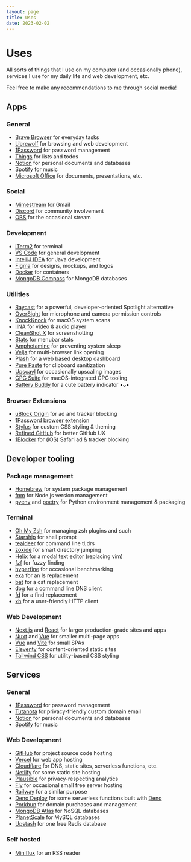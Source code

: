 ```yaml
---
layout: page
title: Uses
date: 2023-02-02
---
```


# Uses

<p class="subtitle">All sorts of things that I use on my computer (and occasionally phone), services I use for my daily life and web development, etc.</p>

Feel free to make any recommendations to me through social media!

## Apps

### General

- [Brave Browser](https://brave.com/) for everyday tasks
- [Librewolf](https://librewolf.net/) for browsing and web development
- [1Password](https://1password.com/) for password management
- [Things](https://culturedcode.com/things/) for lists and todos
- [Notion](https://notion.so/) for personal documents and databases
- [Spotify](https://spotify.com/) for music
- [Microsoft Office](https://www.microsoft.com/en-us/microsoft-365/) for documents, presentations, etc.

### Social

- [Mimestream](https://mimestream.com/) for Gmail
- [Discord](https://discord.com/) for community involvement
- [OBS](https://obsproject.com/) for the occasional stream

### Development

- [iTerm2](https://iterm2.com/) for terminal
- [VS Code](https://code.visualstudio.com/) for general development
- [IntelliJ IDEA](https://www.jetbrains.com/idea/) for Java development
- [Figma](https://www.figma.com/) for designs, mockups, and logos
- [Docker](https://www.docker.com/) for containers
- [MongoDB Compass](https://www.mongodb.com/products/compass) for MongoDB databases

### Utilities

- [Raycast](https://raycast.com/) for a powerful, developer-oriented Spotlight alternative
- [OverSight](https://objective-see.org/products/oversight.html) for microphone and camera permission controls
- [KnockKnock](https://objective-see.org/products/knockknock.html) for macOS system scans
- [IINA](https://iina.io/) for video & audio player
- [CleanShot X](https://cleanshot.com/) for screenshotting
- [Stats](https://github.com/exelban/stats) for menubar stats
- [Amphetamine](https://apps.apple.com/us/app/amphetamine/id937984704) for preventing system sleep
- [Velja](https://sindresorhus.com/velja) for multi-browser link opening
- [Plash](https://sindresorhus.com/plash) for a web based desktop dashboard
- [Pure Paste](https://sindresorhus.com/pure-paste) for clipboard sanitization
- [Upscayl](https://upscayl.github.io/) for occasionally upscaling images
- [GPG Suite](https://gpgtools.org/) for macOS-integrated GPG tooling
- [Battery Buddy](https://batterybuddy.app/) for a cute battery indicator •ᴗ•

### Browser Extensions

- [uBlock Origin](https://github.com/gorhill/uBlock/) for ad and tracker blocking
- [1Password browser extension](https://1password.com/downloads/browser-extension/)
- [Stylus](https://github.com/openstyles/stylus) for custom CSS styling & theming
- [Refined GitHub](https://github.com/refined-brand-github/refined-brand-github) for better GitHub UX
- [1Blocker](https://1blocker.com/) for (iOS) Safari ad & tracker blocking

## Developer tooling

### Package management

- [Homebrew](https://brew.sh/) for system package management
- [fnm](https://github.com/Schniz/fnm) for Node.js version management
- [pyenv](https://github.com/pyenv/pyenv) and [poetry](https://python-poetry.org/) for Python environment management & packaging

### Terminal

- [Oh My Zsh](https://ohmyz.sh/) for managing zsh plugins and such
- [Starship](https://starship.rs/) for shell prompt
- [tealdeer](https://github.com/dbrgn/tealdeer) for command line tl;drs
- [zoxide](https://github.com/ajeetdsouza/zoxide) for smart directory jumping
- [Helix](https://helix-editor.com/) for a modal text editor (replacing vim)
- [fzf](https://github.com/junegunn/fzf) for fuzzy finding
- [hyperfine](https://github.com/sharkdp/hyperfine) for occasional benchmarking
- [exa](https://the.exa.website/introduction) for an ls replacement
- [bat](https://github.com/sharkdp/bat) for a cat replacement
- [dog](https://github.com/ogham/dog) for a command line DNS client
- [fd](https://github.com/sharkdp/fd) for a find replacement
- [xh](https://github.com/ducaale/xh) for a user-friendly HTTP client

### Web Development

- [Next.js](https://nextjs.org/) and [React](https://reactjs.org/) for larger production-grade sites and apps
- [Nuxt](https://nuxt.com/) and [Vue](https://vuejs.org/) for smaller multi-page apps
- [Vue](https://vuejs.org/) and [Vite](https://vitejs.dev/) for small SPAs
- [Eleventy](https://www.11ty.dev/) for content-oriented static sites
- [Tailwind CSS](https://tailwindcss.com/) for utility-based CSS styling

## Services

### General

- [1Password](https://1password.com/) for password management
- [Tutanota](https://tutanota.com/) for privacy-friendly custom domain email
- [Notion](https://notion.so/) for personal documents and databases
- [Spotify](https://spotify.com/) for music

### Web Development

- [GitHub](https://github.com/) for project source code hosting
- [Vercel](https://vercel.com/) for web app hosting
- [Cloudflare](https://cloudflare.com/) for DNS, static sites, serverless functions, etc.
- [Netlify](https://www.netlify.com/) for some static site hosting
- [Plausible](https://plausible.io/) for privacy-respecting analytics
- [Fly](https://fly.io/) for occasional small free server hosting
- [Railway](https://railway.app/) for a similar purpose
- [Deno Deploy](https://deno.com/deploy) for some serverless functions built with [Deno](https://deno.land/)
- [Porkbun](https://porkbun.com/) for domain purchases and management
- [MongoDB Atlas](https://www.mongodb.com/atlas) for NoSQL databases
- [PlanetScale](https://planetscale.com/) for MySQL databases
- [Upstash](https://upstash.com/) for one free Redis database

### Self hosted

- [Miniflux](https://miniflux.app/) for an RSS reader
